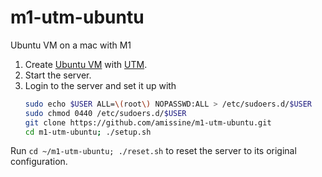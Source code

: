 # m1-utm-ubuntu
Ubuntu VM on a mac with M1

1. Create [Ubuntu VM](https://ubuntu.com/download/server/arm "ubuntu-20.04.2-live-server-arm64.iso") with [UTM](https://mac.getutm.app/).
2. Start the server.
3. Login to the server and set it up with
    ```bash
    sudo echo $USER ALL=\(root\) NOPASSWD:ALL > /etc/sudoers.d/$USER
    sudo chmod 0440 /etc/sudoers.d/$USER
    git clone https://github.com/amissine/m1-utm-ubuntu.git
    cd m1-utm-ubuntu; ./setup.sh
    ```

Run `cd ~/m1-utm-ubuntu; ./reset.sh` to reset the server to its original configuration.
